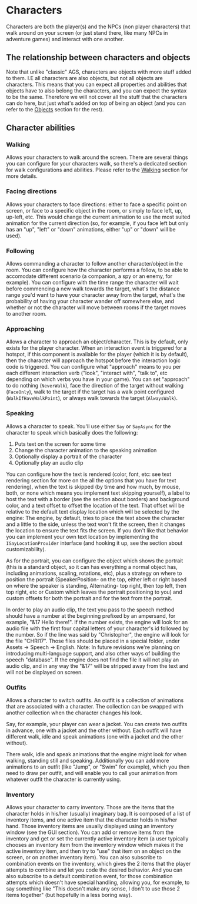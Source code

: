 # Characters

Characters are both the player(s) and the NPCs (non player characters) that walk around on your screen (or just stand there, like many NPCs in adventure games) and interact with one another.

## The relationship between characters and objects

Note that unlike "classic" AGS, characters are objects with more stuff added to them. I.E all characters are also objects, but not all objects are characters.
This means that you can expect all properties and abilities that objects have to also belong the characters, and you can expect the syntax to be the same.
Therefore we will not cover all the stuff that the characters can do here, but just what's added on top of being an object (and you can refer to the [Objects](objects.md) section for the rest).

## Character abilities

### Walking

Allows your characters to walk around the screen. There are several things you can configure for your characters walk, so there's a dedicated section for walk configurations and abilities.
Please refer to the [Walking](walking.md) section for more details.

### Facing directions

Allows your characters to face directions: either to face a specific point on screen, or face to a specific object in the room, or simply to face left, up, up-left, etc.
This would change the current animation to use the most suited animation for the current direction (so, for example, if you face left but only has an "up", "left" or "down" animations, 
either "up" or "down" will be used).

### Following

Allows commanding a character to follow another character/object in the room. 
You can configure how the character performs a follow, to be able to accomodate different scenario (a companion, a spy or an enemy, for example).
You can configure with the time range the character will wait before commencing a new walk towards the target, what's the distance range you'd want to have your character away from the target, 
what's the probability of having your character wander off somewhere else, and whether or not the character will move between rooms if the target moves to another room.

### Approaching

Allows a character to approach an object/character. This is by default, only exists for the player character.
When an interaction event is triggered for a hotspot, if this component is available for the player (which it is by default),
then the character will approach the hotspot before the interaction logic code is triggered.
You can configure what "approach" means to you per each different interaction verb ("look", "interact with", "talk to", etc depending on which verbs you have in your game).
You can set "approach" to do nothing (`NeverWalk`), face the direction of the target without walking (`FaceOnly`), walk to the target if the target has a walk point configured (`WalkIfHaveWalkPoint`),
or always walk towards the target (`AlwaysWalk`).

### Speaking

Allows a character to speak. You'll use either `Say` or `SayAsync` for the character to speak which basically does the following:
1. Puts text on the screen for some time
2. Change the character animation to the speaking animation
3. Optionally display a portrait of the character
4. Optionally play an audio clip

You can configure how the text is rendered (color, font, etc: see text rendering section for more on the all the options that you have for text rendering), when the text is skipped
(by time and how much, by mouse, both, or none which means you implement text skipping yourself), a label to host the text with a border (see the section about borders) and background color,
and a text offset to offset the location of the text. That offset will be relative to the default text display location which will be selected by the engine: The engine, by default, tries to place
the text above the character and a little to the side, unless the text won't fit the screen, then it changes the location to ensure the text fits the screen.
If you don't like that behavior you can implement your own text location by implementing the `ISayLocationProvider` interface (and hooking it up, see the section about customizability).

As for the portrait, you can configure the object which shows the portrait (this is a standard object, so it can has everything a normal object has, including animations, scaling, rotations, etc),
plus a strategy on where to position the portrait (SpeakerPosition- on the top, either left or right based on where the speaker is standing, Alternating- top right, then top left, then top right, etc 
or Custom which leaves the portrait positioning to you) and custom offsets for both the portrait and for the text from the portrait.

In order to play an audio clip, the text you pass to the speech method should have a number at the beginning prefixed by an ampersand, for example, "&17 Hello there!".
If the number exists, the engine will look for an audio file with the first four capital letters of your character's id followed by the number. So if the line was said by "Christopher",
the engine will look for the file "CHRI17". Those files should be placed in a special folder, under Assets -> Speech -> English.
Note: In future revisions we're planning on introducing multi-language support, and also other ways of building the speech "database".
If the engine does not find the file it will not play an audio clip, and in any way the "&17" will be stripped away from the text and will not be displayed on screen. 

### Outfits

Allows a character to switch outfits.
An outfit is a collection of animations that are associated with a character.
The collection can be swapped with another collection when the character changes his look.

Say, for example, your player can wear a jacket. You can create two outfits in advance, one with a jacket
and the other without. Each outfit will have different walk, idle and speak animations (one with a jacket and 
the other without).

There walk, idle and speak animations that the engine might look for when walking, standing still and speaking.
Additionally you can add more animations to an outfit (like "Jump", or "Swim" for example), which you then need to draw per outfit, and will enable you
to call your animation from whatever outfit the character is currently using.
	
### Inventory

Allows your character to carry inventory. Those are the items that the character holds in his/her (usually) imaginary bag.
It is composed of a list of inventory items, and one active item that the character holds in his/her hand.
Those inventory items are usually displayed using an inventory window (see the GUI section).
You can add or remove items from the inventory and get or set the currently active inventory item (a user typically chooses an inventory item from 
the inventory window which makes it the active inventory item, and then try to "use" that item on an object on the screen, or on another inventory item).
You can also subscribe to combination events on the inventory, which gives the 2 items that the player attempts to combine and let you code the desired behavior.
And you can also subscribe to a default combination event, for those combination attempts which doesn't have special handling, allowing you, for example, to say something like
"This doesn't make any sense, I don't to use those 2 items together" (but hopefully in a less boring way).



